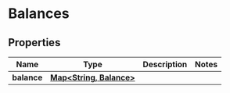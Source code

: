 

# Balances


## Properties

| Name | Type | Description | Notes |
|------------ | ------------- | ------------- | -------------|
|**balance** | [**Map&lt;String, Balance&gt;**](Balance.md) |  |  |




